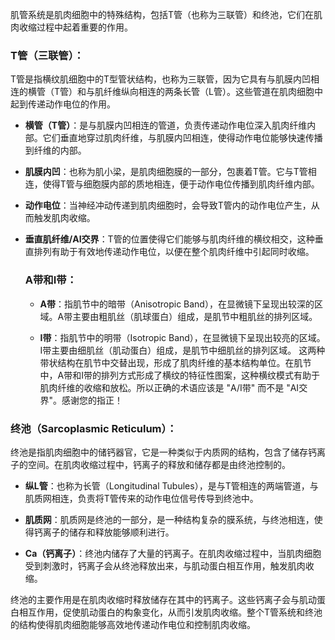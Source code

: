 肌管系统是肌肉细胞中的特殊结构，包括T管（也称为三联管）和终池，它们在肌肉收缩过程中起着重要的作用。

### T管（三联管）：
T管是指横纹肌细胞中的T型管状结构，也称为三联管，因为它具有与肌膜内凹相连的横管（T管）和与肌纤维纵向相连的两条长管（L管）。这些管道在肌肉细胞中起到传递动作电位的作用。

- **横管（T管）**：是与肌膜内凹相连的管道，负责传递动作电位深入肌肉纤维内部。它们垂直地穿过肌肉纤维，与肌膜内凹相连，使得动作电位能够快速传播到纤维的内部。

- **肌膜内凹**：也称为肌小梁，是肌肉细胞膜的一部分，包裹着T管。它与T管相连，使得T管与细胞膜内部的质地相连，便于动作电位传播到肌肉纤维内部。

- **动作电位**：当神经冲动传递到肌肉细胞时，会导致T管内的动作电位产生，从而触发肌肉收缩。

- **垂直肌纤维/AI交界**：T管的位置使得它们能够与肌肉纤维的横纹相交，这种垂直排列有助于有效地传递动作电位，以便在整个肌肉纤维中引起同时收缩。
	### A带和I带：
	- **A带**：指肌节中的暗带（Anisotropic Band），在显微镜下呈现出较深的区域。A带主要由粗肌丝（肌球蛋白）组成，是肌节中粗肌丝的排列区域。
	    
	- **I带**：指肌节中的明带（Isotropic Band），在显微镜下呈现出较亮的区域。I带主要由细肌丝（肌动蛋白）组成，是肌节中细肌丝的排列区域。
    这两种带状结构在肌节中交替出现，形成了肌肉纤维的基本结构单位。在肌节中，A带和I带的排列方式形成了横纹的特征性图案，这种横纹模式有助于肌肉纤维的收缩和放松。所以正确的术语应该是 "A/I带" 而不是 "AI交界"。感谢您的指正！

### 终池（Sarcoplasmic Reticulum）：
终池是指肌肉细胞中的储钙器官，它是一种类似于内质网的结构，包含了储存钙离子的空间。在肌肉收缩过程中，钙离子的释放和储存都是由终池控制的。

- **纵L管**：也称为长管（Longitudinal Tubules），是与T管相连的两端管道，与肌质网相连，负责将T管传来的动作电位信号传导到终池中。
  
- **肌质网**：肌质网是终池的一部分，是一种结构复杂的膜系统，与终池相连，使得钙离子的储存和释放能够顺利进行。
  
- **Ca（钙离子）**：终池内储存了大量的钙离子。在肌肉收缩过程中，当肌肉细胞受到刺激时，钙离子会从终池释放出来，与肌动蛋白相互作用，触发肌肉收缩。

终池的主要作用是在肌肉收缩时释放储存在其中的钙离子。这些钙离子会与肌动蛋白相互作用，促使肌动蛋白的构象变化，从而引发肌肉收缩。整个T管系统和终池的结构使得肌肉细胞能够高效地传递动作电位和控制肌肉收缩。